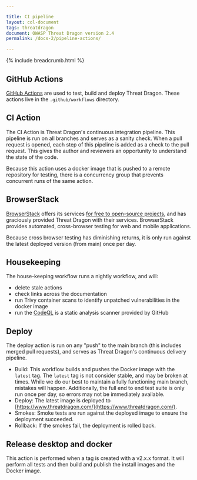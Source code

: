 ```yaml
---

title: CI pipeline
layout: col-document
tags: threatdragon
document: OWASP Threat Dragon version 2.4
permalink: /docs-2/pipeline-actions/

---
```


{% include breadcrumb.html %}

## GitHub Actions

[GitHub Actions](https://docs.github.com/en/actions/reference) are used to test, build and deploy Threat Dragon.
These actions live in the `.github/workflows` directory.

## CI Action

The CI Action is Threat Dragon's continuous integration pipeline.
This pipeline is run on all branches and serves as a sanity check.
When a pull request is opened, each step of this pipeline is added as a check to the pull request.
This gives the author and reviewers an opportunity to understand the state of the code.

Because this action uses a docker image that is pushed to a remote repository for testing,
there is a concurrency group that prevents concurrent runs of the same action.

## BrowserStack

[BrowserStack](https://www.browserstack.com/) offers its services
[for free to open-source projects](https://www.browserstack.com/open-source),
and has graciously provided Threat Dragon with their services.
BrowserStack provides automated, cross-browser testing for web and mobile applications.

Because cross browser testing has diminishing returns,
it is only run against the latest deployed version (from main) once per day.

## Housekeeping

The house-keeping workflow runs a nightly workflow, and will:

* delete stale actions
* check links across the documentation
* run Trivy container scans to identify unpatched vulnerabilities in the docker image
* run the [CodeQL](https://securitylab.github.com/tools/codeql/) is a static analysis scanner provided by GitHub

## Deploy

The deploy action is run on any "push" to the main branch (this includes merged pull requests),
and serves as Threat Dragon's continuous delivery pipeline.

* Build:
    This workflow builds and pushes the Docker image with the `latest` tag.
    The `latest` tag is not consider stable, and may be broken at times.
    While we do our best to maintain a fully functioning main branch, mistakes will happen.
    Additionally, the full end to end test suite is only run once per day, so errors may not be immediately available.
* Deploy: The latest image is deployed to [https://www.threatdragon.com/](https://www.threatdragon.com/).
* Smokes: Smoke tests are run against the deployed image to ensure the deployment succeeded.
* Rollback: If the smokes fail, the deployment is rolled back.

## Release desktop and docker

This action is performed when a tag is created with a v2.x.x format.
It will perform all tests and then build and publish the install images and the Docker image.
